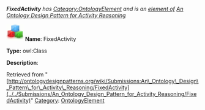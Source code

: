 ___FixedActivity__ has [Category:OntologyElement](../../Category/OntologyElement "Category:OntologyElement") and is an [element of](../../Property/ElementOf "Property:ElementOf") [An Ontology Design Pattern for Activity Reasoning](../../Submissions/An_Ontology_Design_Pattern_for_Activity_Reasoning "Submissions:An Ontology Design Pattern for Activity Reasoning")_


  




[![Class](../../images/thumb/2/27/Class.gif/45px-Class.gif)](../../Image/Class.gif "Class")
__Name__: FixedActivity 


__Type:__ owl:Class 


__Description__: 





Retrieved from "[http://ontologydesignpatterns.org/wiki/Submissions:An\_Ontology\_Design\_Pattern\_for\_Activity\_Reasoning/FixedActivity](../../Submissions/An_Ontology_Design_Pattern_for_Activity_Reasoning/FixedActivity)"
 [Category](http://ontologydesignpatterns.org/wiki/Special:Categories "Special:Categories"): [OntologyElement](../../Category/OntologyElement "Category:OntologyElement")